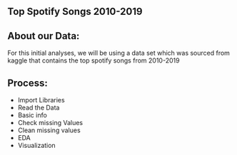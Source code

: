 
## Top Spotify Songs 2010-2019

## About our Data:
For this initial analyses, we will be using a data set which was sourced from kaggle that contains the top spotify songs from 2010-2019
 
 ## Process:
 - Import Libraries
 - Read the Data
 - Basic info 
 - Check missing Values
 - Clean missing values
 - EDA
 - Visualization
